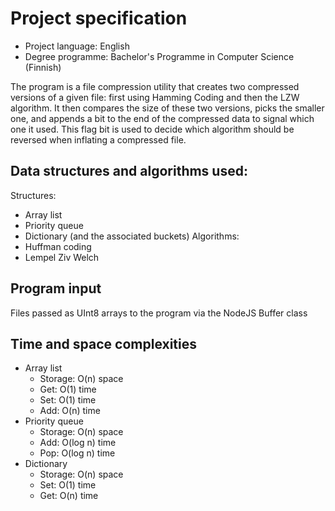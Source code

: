 # Project specification
* Project language: English
* Degree programme: Bachelor's Programme in Computer Science (Finnish)

The program is a file compression utility that creates two compressed versions of a given file: first using Hamming Coding and then the LZW algorithm. It then compares the size of these two versions, picks the smaller one, and appends a bit to the end of the compressed data to signal which one it used. This flag bit is used to decide which algorithm should be reversed when inflating a compressed file.

## Data structures and algorithms used:
Structures:
* Array list
* Priority queue
* Dictionary (and the associated buckets)
Algorithms:
* Huffman coding
* Lempel Ziv Welch

## Program input
Files passed as UInt8 arrays to the program via the NodeJS Buffer class

## Time and space complexities
* Array list
    * Storage: O(n) space
    * Get: O(1) time
    * Set: O(1) time
    * Add: O(n) time
* Priority queue
    * Storage: O(n) space
    * Add: O(log n) time
    * Pop: O(log n) time
* Dictionary
    * Storage: O(n) space
    * Set: O(1) time
    * Get: O(n) time